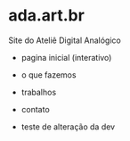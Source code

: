 # ada.art.br

Site do Ateliê Digital Analógico

- pagina inicial (interativo)
- o que fazemos
- trabalhos
- contato

- teste de alteração da dev

